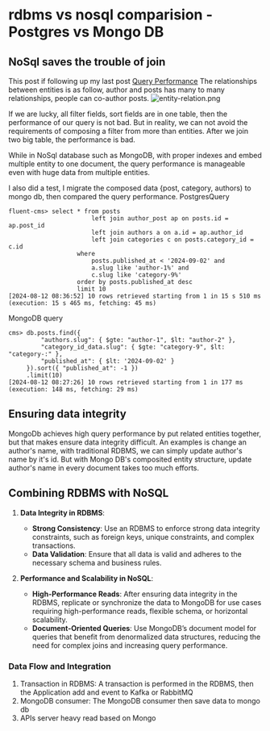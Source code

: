 # rdbms vs nosql comparision - Postgres vs Mongo DB  

## NoSql saves the trouble of join
This post if following up my last post [Query Performance](https://github.com/fluent-cms/fluent-cms/blob/main/doc/wiki/query-performance.md)
The relationships between entities is as follow, author and posts has many to many relationships,  people can co-author posts.
![entity-relation.png](https://github.com/fluent-cms/fluent-cms/blob/main/doc/wiki/entity-relation.png)

If we are lucky, all filter fields, sort fields are  in one table, then the performance of our query is not bad.
But in reality, we can not avoid the requirements of composing a filter from more than entities. 
After we join two big table, the performance is bad.  

While in NoSql database such as MongoDB, with proper indexes and embed multiple entity to one document, the query performance is manageable even with huge data 
from multiple entities.

I also did a test, I migrate the composed data {post, category, authors) to mongo db, then compared the query performance.
PostgresQuery
```
fluent-cms> select * from posts 
                       left join author_post ap on posts.id = ap.post_id
                       left join authors a on a.id = ap.author_id
                       left join categories c on posts.category_id = c.id
                   where
                       posts.published_at < '2024-09-02' and 
                       a.slug like 'author-1%' and 
                       c.slug like 'category-9%'
                   order by posts.published_at desc
                   limit 10
[2024-08-12 08:36:52] 10 rows retrieved starting from 1 in 15 s 510 ms (execution: 15 s 465 ms, fetching: 45 ms)

```

MongoDB query
```
cms> db.posts.find({
         "authors.slug": { $gte: "author-1", $lt: "author-2" },
         "category_id_data.slug": { $gte: "category-9", $lt: "category-:" },
         "published_at": { $lt: '2024-09-02' }
     }).sort({ "published_at": -1 })
     .limit(10)
[2024-08-12 08:27:26] 10 rows retrieved starting from 1 in 177 ms (execution: 148 ms, fetching: 29 ms)
```
## Ensuring data integrity
MongoDb achieves high query performance by put related entities together, but that makes ensure data integrity difficult.
An examples is change an author's name, with traditional RDBMS, we can simply update author's name by it's id. 
But with Mongo DB's composited entity structure, update author's name in every document takes too much efforts.

## Combining RDBMS with NoSQL
1. **Data Integrity in RDBMS**:
    - **Strong Consistency**: Use an RDBMS to enforce strong data integrity constraints, such as foreign keys, unique constraints, and complex transactions.
    - **Data Validation**: Ensure that all data is valid and adheres to the necessary schema and business rules.

2. **Performance and Scalability in NoSQL**:
    - **High-Performance Reads**: After ensuring data integrity in the RDBMS, replicate or synchronize the data to MongoDB for use cases requiring high-performance reads, flexible schema, or horizontal scalability.
    - **Document-Oriented Queries**: Use MongoDB’s document model for queries that benefit from denormalized data structures, reducing the need for complex joins and increasing query performance.

### Data Flow and Integration
1. Transaction in RDBMS: A transaction is performed in the RDBMS, then the Application add and event to Kafka or RabbitMQ
2. MongoDB consumer: The MongoDB consumer then save data to mongo db
3. APIs server heavy read based on Mongo